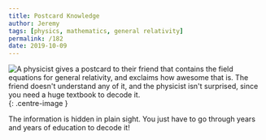 ```yaml
---
title: Postcard Knowledge
author: Jeremy
tags: [physics, mathematics, general relativity]
permalink: /182
date: 2019-10-09
---
```


![A physicist gives a postcard to their friend that contains the field equations for general relativity, and exclaims how awesome that is. The friend doesn't understand any of it, and the physicist isn't surprised, since you need a huge textbook to decode it.](https://res.cloudinary.com/dh3hm8pb7/image/upload/c_scale,q_auto:best/v1535842782/Handwaving/Published/PostcardKnowledge.png){: .centre-image }

The information is hidden in plain sight. You just have to go through years and years of education to decode it!
